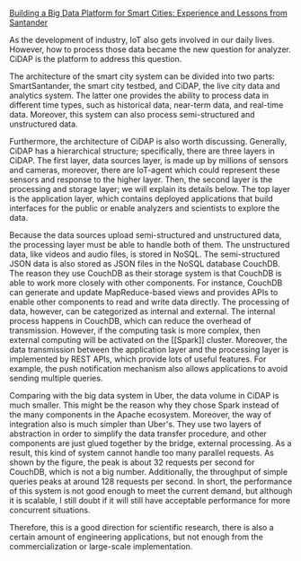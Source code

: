 [Building a Big Data Platform for Smart Cities: Experience and Lessons from Santander](https://ieeexplore.ieee.org/abstract/document/7207275/)

As the development of industry, IoT also gets involved in our daily lives. However, how to process those data became the new question for analyzer. CiDAP is the platform to address this question.

The architecture of the smart city system can be divided into two parts: SmartSantander, the smart city testbed, and CiDAP, the live city data and analytics system. The latter one provides the ability to process data in different time types, such as historical data, near-term data, and real-time data. Moreover, this system can also process semi-structured and unstructured data.

Furthermore, the architecture of CiDAP is also worth discussing. Generally, CiDAP has a hierarchical structure; specifically, there are three layers in CiDAP. The first layer, data sources layer, is made up by millions of sensors and cameras, moreover, there are IoT-agent which could represent these sensors and response to the higher layer. Then, the second layer is the processing and storage layer; we will explain its details below. The top layer is the application layer, which contains deployed applications that build interfaces for the public or enable analyzers and scientists to explore the data.

Because the data sources upload semi-structured and unstructured data, the processing layer must be able to handle both of them. The unstructured data, like videos and audio files, is stored in NoSQL. The semi-structured JSON data is also stored as JSON files in the NoSQL database CouchDB. The reason they use CouchDB as their storage system is that CouchDB is able to work more closely with other components. For instance, CouchDB can generate and update MapReduce-based views and provides APIs to enable other components to read and write data directly. The processing of data, however, can be categorized as internal and external. The internal process happens in CouchDB, which can reduce the overhead of transmission. However, if the computing task is more complex, then external computing will be activated on the [[Spark]] cluster. Moreover, the data transmission between the application layer and the processing layer is implemented by REST APIs, which provide lots of useful features. For example, the push notification mechanism also allows applications to avoid sending multiple queries.

Comparing with the big data system in Uber, the data volume in CiDAP is much smaller. This might be the reason why they chose Spark instead of the many components in the Apache ecosystem. Moreover, the way of integration also is much simpler than Uber's. They use two layers of abstraction in order to simplify the data transfer procedure, and other components are just glued together by the bridge, external processing. As a result, this kind of system cannot handle too many parallel requests. As shown by the figure, the peak is about 32 requests per second for CouchDB, which is not a big number. Additionally, the throughput of simple queries peaks at around 128 requests per second. In short, the performance of this system is not good enough to meet the current demand, but although it is scalable, I still doubt if it will still have acceptable performance for more concurrent situations.

Therefore, this is a good direction for scientific research, there is also a certain amount of engineering applications, but not enough from the commercialization or large-scale implementation.